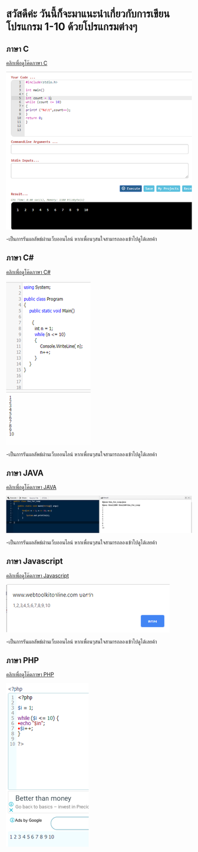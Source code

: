 # สวัสดีค่ะ วันนี้ก็จะมาแนะนำเกี่ยวกับการเขียนโปรแกรม 1-10 ด้วยโปรแกรมต่างๆ


## ภาษา C

[คลิกเพื่อดูโค๊ดภาษา C](https://github.com/suwatjanee005/Sourec_Code_Number/blob/master/C/C)

![Image](https://raw.githubusercontent.com/suwatjanee005/Sourec_Code_Number/master/C/c1-10.png)

-เป็นการรันผลลัพธ์ผ่านเว็บออนไลน์ หากเพื่อนๆสนใจสามารถลองเข้าไปดูได้เลยค้า

## ภาษา C#

[คลิกเพื่อดูโค๊ดภาษา C#](https://github.com/suwatjanee005/Sourec_Code_Number/blob/master/C%23/C%23)

![Image](https://raw.githubusercontent.com/suwatjanee005/Sourec_Code_Number/master/C%23/c%231-10.png)

-เป็นการรันผลลัพธ์ผ่านเว็บออนไลน์ หากเพื่อนๆสนใจสามารถลองเข้าไปดูได้เลยค้า

## ภาษา JAVA

[คลิกเพื่อดูโค๊ดภาษา JAVA](https://github.com/suwatjanee005/Sourec_Code_Number/blob/master/Java/JAVA) 

![Image](https://raw.githubusercontent.com/suwatjanee005/Sourec_Code_Number/master/Java/Java1-10.png)

-เป็นการรันผลลัพธ์ผ่านเว็บออนไลน์ หากเพื่อนๆสนใจสามารถลองเข้าไปดูได้เลยค้า

## ภาษา Javascript

[คลิกเพื่อดูโค๊ดภาษา Javascript](https://github.com/suwatjanee005/Sourec_Code_Number/blob/master/JS/JS) 

![Image](https://raw.githubusercontent.com/suwatjanee005/Sourec_Code_Number/master/JS/JS1-10.png)

-เป็นการรันผลลัพธ์ผ่านเว็บออนไลน์ หากเพื่อนๆสนใจสามารถลองเข้าไปดูได้เลยค้า

## ภาษา PHP

[คลิกเพื่อดูโค๊ดภาษา PHP](https://github.com/suwatjanee005/Sourec_Code_Number/blob/master/PHP/PHP) 

![Image](https://raw.githubusercontent.com/suwatjanee005/Sourec_Code_Number/master/PHP/PHP.png)



